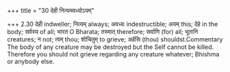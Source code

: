+++
title = "30 देही नित्यमवध्योऽयम्"

+++
2.30 देही indweller; नित्यम् always; अवध्यः indestructible; अयम् this;
देहे in the body; सर्वस्य of all; भारत O Bharata; तस्मात् therefore;
सर्वाणि (for) all; भूतानि creatures; न not; त्वम् thou; शोचितुम् to
grieve; अर्हसि (thou) shouldst.Commentary The body of any creature may
be destroyed but the Self cannot be killed. Therefore you should not
grieve regarding any creature whatever; Bhishma or anybody else.

